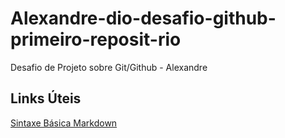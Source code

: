 # Alexandre-dio-desafio-github-primeiro-reposit-rio
Desafio de Projeto sobre Git/Github - Alexandre
## Links Úteis
[Sintaxe Básica Markdown](https://www.markdownguide.org/basic-syntax/)

